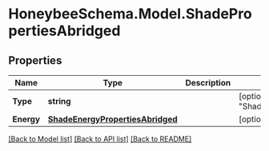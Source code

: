 
# HoneybeeSchema.Model.ShadePropertiesAbridged

## Properties

Name | Type | Description | Notes
------------ | ------------- | ------------- | -------------
**Type** | **string** |  | [optional] [default to "ShadePropertiesAbridged"]
**Energy** | [**ShadeEnergyPropertiesAbridged**](ShadeEnergyPropertiesAbridged.md) |  | [optional] 

[[Back to Model list]](../README.md#documentation-for-models)
[[Back to API list]](../README.md#documentation-for-api-endpoints)
[[Back to README]](../README.md)

